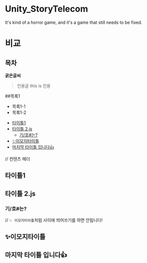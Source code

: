 # Unity_StoryTelecom
 It's kind of a horror game, and it's a game that still needs to be fixed.

# 비교
## 목차
**굵은글씨**
> 인용글 
>this is 인용

##목록1
+ 목록1-1
+ 목록1-2
- [타이틀1](#타이틀1)
- [타이틀 2.js](#타이틀-2js)
	- [기/호#는?](#기호는)
- [✨이모지타이틀](#이모지타이틀)
- [마지막 타이틀 입니다👍](#마지막-타이틀-입니다)


// 컨텐츠 헤더
## 타이틀1
## 타이틀 2.js
### 기/호#는?
// `✨ 이모지타이틀`처럼 사이에 띄어쓰기를 하면 안됩니다! 
## ✨이모지타이틀 
## 마지막 타이틀 입니다👍
